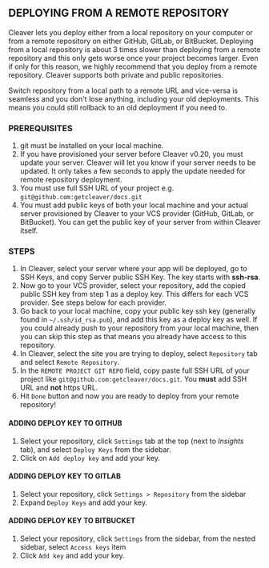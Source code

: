 
## DEPLOYING FROM A REMOTE REPOSITORY

Cleaver lets you deploy either from a local repository on your computer or from a remote repository on either GitHub, GitLab, or BitBucket. Deploying from a local repository is about 3 times slower than deploying from a remote repository and this only gets worse once your project becomes larger. Even if only for this reason, we highly recommend that you deploy from a remote repository. Cleaver supports both private and public repositories.

Switch repository from a local path to a remote URL and vice-versa is seamless and you don't lose anything, including your old deployments. This means you could still rollback to an old deployment if you need to.

### PREREQUISITES
1. git must be installed on your local machine.
2. If you have provisioned your server before Cleaver v0.20, you must update your server. Cleaver will let you know if your server needs to be updated. It only takes a few seconds to apply the update needed for remote repository deployment.
2. You must use full SSH URL of your project e.g. `git@github.com:getcleaver/docs.git`
3. You must add public keys of both your local machine and your actual server provisioned by Cleaver to your VCS provider (GitHub, GitLab, or BitBucket). You can get the public key of your server from within Cleaver itself.

### STEPS
1. In Cleaver, select your server where your app will be deployed, go to SSH Keys, and copy Server public SSH Key. The key starts with **ssh-rsa**.
2. Now go to your VCS provider, select your repository, add the copied public SSH key from step 1 as a deploy key. This differs for each VCS provider. See steps below for each provider.
3. Go back to your local machine, copy your public key ssh key (generally found in `~/.ssh/id_rsa.pub`), and add this key as a deploy key as well. If you could already push to your repository from your local machine, then you can skip this step as that means you already have access to this repository.
4. In Cleaver, select the site you are trying to deploy, select `Repository` tab and select `Remote Repository`.
5. In the `REMOTE PROJECT GIT REPO` field, copy paste full SSH URL of your project like `git@github.com:getcleaver/docs.git`. You **must** add SSH URL and **not** https URL.
6. Hit `Done` button and now you are ready to deploy from your remote repository!

#### ADDING DEPLOY KEY TO GITHUB
1. Select your repository, click `Settings` tab at the top (next to *Insights* tab), and select `Deploy Keys` from the sidebar.
2. Click on `Add deploy key` and add your key.

#### ADDING DEPLOY KEY TO GITLAB
1. Select your repository, click `Settings > Repository` from the sidebar
2. Expand `Deploy Keys` and add your key.

#### ADDING DEPLOY KEY TO BITBUCKET
1. Select your repository, click `Settings` from the sidebar, from the nested sidebar, select `Access keys` item
2. Click `Add key` and add your key.